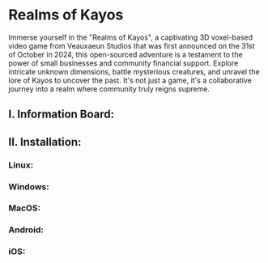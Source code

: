# Realms of Kayos
Immerse yourself in the "Realms of Kayos", a captivating 3D voxel-based video game from Veauxaeun Studios that was first announced on the 31st of October in 2024, this open-sourced adventure is a testament to the power of small businesses and community financial support. Explore intricate unknown dimensions, battle mysterious creatures, and unravel the lore of Kayos to uncover the past. It's not just a game, it's a collaborative journey into a realm where community truly reigns supreme.
## I. Information Board:
## II. Installation:
### Linux:
### Windows:
### MacOS:
### Android:
### iOS:
